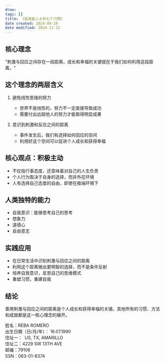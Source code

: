 ```yaml
---
draw:
tags: []
title: 《高效能人士的七个习惯》
date created: 2024-09-28
date modified: 2024-11-12
---
```


## 核心理念

"刺激与回应之间存在一段距离，成长和幸福的关键就在于我们如何利用这段距离。"

## 这个理念的两层含义

1. 避免线性思维的努力
   - 世界不是线性的，努力不一定直接导致成功
   - 需要付出远超他人的努力才能取得明显成果

2. 意识到刺激和反应之间的距离
   - 事件发生后，我们有选择如何回应的空间
   - 利用好这个空间可以促进个人成长和获得幸福

## 核心观点：积极主动

- 不仅指行事态度，还意味着对自己的人生负责
- 个人行为取决于自身的选择，而非外在环境
- 人有选择自己态度的自由，即使在极端环境下

## 人类独特的能力

- 自我意识：能够思考自己的思考
- 想象力
- 道德心
- 自由意志

## 实践应用

- 在日常生活中识别刺激与回应之间的距离
- 利用这个距离做出更明智的选择，而不是条件反射
- 培养自我意识，反思自己的思维模式
- 重塑习惯，重建自我

## 结论

善用刺激与回应之间的距离是个人成长和获得幸福的关键。其他所有的习惯、方法和成就都是这一核心理念的展开。

姓名：REBA ROMERO  
出生日期（日/月/年）： 16.07.1990  
住址一：   US, TX, AMARILLO  
住址二：4229 SW 13TH AVE  
邮编：79106  
SSN：063-01-8374
